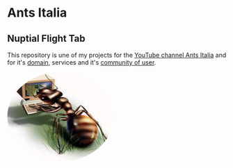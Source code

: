 # Ants Italia

## Nuptial Flight Tab

This repository is une of my projects for the [YouTube channel Ants Italia](https://www.youtube.com/antsitalia) and for it's [domain](https://www.antsitalia.com/), services and it's [community of user](https://www.facebook.com/groups/antsitalia).


<img src="./imgs/pc_ant.jpg" height="206" width="245" style="border-radius:50%">

